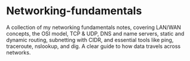 # Networking-fundamentals
A collection of my networking fundamentals notes, covering LAN/WAN concepts, the OSI model, TCP &amp; UDP, DNS and name servers, static and dynamic routing, subnetting with CIDR, and essential tools like ping, traceroute, nslookup, and dig. A clear guide to how data travels across networks.
